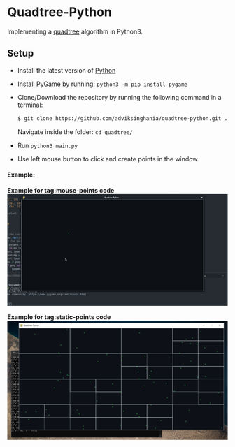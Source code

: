 # Quadtree-Python

Implementing a [quadtree](https://en.wikipedia.org/wiki/Quadtree) algorithm in Python3.

## Setup

-   Install the latest version of [Python](https://www.python.org/)
-   Install [PyGame](https://www.pygame.org/wiki/GettingStarted) by running: ```python3 -m pip install pygame```
-   Clone/Download the repository by running the following command in a terminal:
    ```bash
    $ git clone https://github.com/adviksinghania/quadtree-python.git ./quadtree
    ```
    Navigate inside the folder: ```cd quadtree/```

-   Run ```python3 main.py```
-   Use left mouse button to click and create points in the window.

#### Example:

**Example for tag:mouse-points code**
![Example](https://github.com/adviksinghania/quadtree-python/blob/main/example2.gif?raw=true)

**Example for tag:static-points code**
![Example](https://github.com/adviksinghania/quadtree-python/blob/main/example.png?raw=true)
